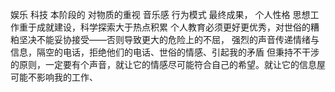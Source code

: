 娱乐
科技
本阶段的
对物质的重视
音乐感
行为模式
最终成果，
个人性格
思想工作重于成就建设，科学探索大于热点积累
个人教育必须更好更优秀，对世俗的糟粕坚决不能妥协接受——否则导致更大的危险上的不屈，
强烈的声音传递情绪与信息，隔空的电话，拒绝他们的电话、世俗的情感、引起我的矛盾
但秉持不干涉的原则，一定要有个声音，就让它的情感尽可能符合自己的希望。就让它的信息屋可能不影响我的工作、
